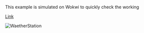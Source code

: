 This example is simulated on Wokwi to quickly check the working

[Link](https://wokwi.com/projects/384746526038456321)


![WaetherStation](https://github.com/rosmianto/project-weather-station/assets/13534866/645fed43-60c6-4fd2-961b-7f7f888597b9)

